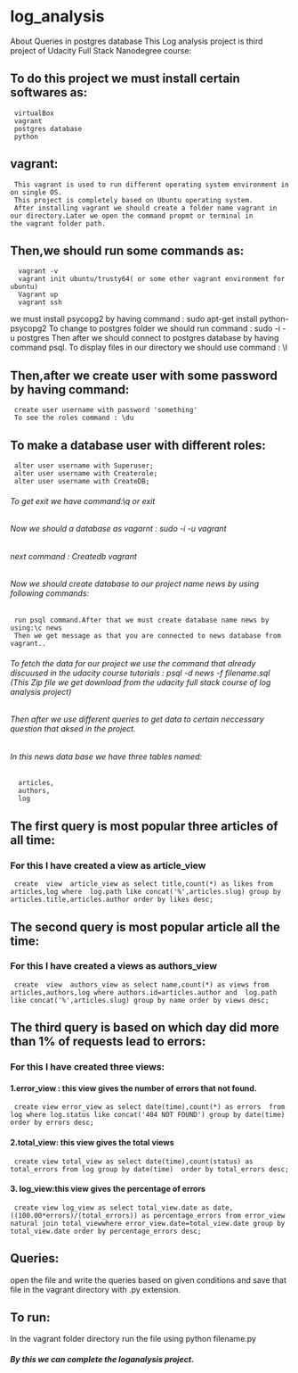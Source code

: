 # log_analysis
About Queries in postgres database
This Log analysis project is third project of Udacity Full Stack Nanodegree course:
## To do this project we must install certain softwares as:
     virtualBox
     vagrant
     postgres database
     python
## vagrant:
     This vagrant is used to run different operating system environment in on single OS.
     This project is completely based on Ubuntu operating system.
     After installing vagrant we should create a folder name vagrant in our directory.Later we open the command propmt or terminal in        the vagrant folder path.
## Then,we should run some commands as:
      vagrant -v
      vagrant init ubuntu/trusty64( or some other vagrant environment for ubuntu)
      Vagrant up
      vagrant ssh
 we must install psycopg2 by having command : sudo apt-get install python-psycopg2 
 To change to postgres folder we should run command : sudo -i -u postgres
 Then after we should connect to  postgres database by having command psql.
To display files in our directory we should use command : \l
## Then,after we create user with some password by having command:
     create user username with password 'something'
     To see the roles command : \du
## To make a database user with different roles:
     alter user username with Superuser;
     alter user username with Createrole;
     alter user username with CreateDB; 
###### To get exit we have command:\q or exit
###### Now we should a database as vagarnt : sudo -i -u vagrant
###### next command : Createdb vagrant 
###### Now we should create database to our project name news by using following commands:
     run psql command.After that we must create database name news by using:\c news
     Then we get message as that you are connected to news database from vagrant..
###### To fetch the data for our project we use the command that already discuused in the udacity course tutorials : psql -d news -f            filename.sql (This Zip file we get download from the udacity full stack course of log analysis project)
###### Then after we use different queries to get data to certain neccessary question that aksed in the project.
###### In this news data base we have three tables named:
      articles,
      authors,
      log
 ## The first query is most popular three articles of all time:
 ### For this  I have created a view as  article_view
     create  view  article_view as select title,count(*) as likes from articles,log where  log.path like concat('%',articles.slug) group by articles.title,articles.author order by likes desc;
## The second query is most popular article all the time:
### For this I have created a views as authors_view
     create  view  authors_view as select name,count(*) as views from articles,authors,log where authors.id=articles.author and  log.path like concat('%',articles.slug) group by name order by views desc;
## The third query is based on which day did more than 1% of requests lead to errors:
### For  this I have created three views:
#### 1.error_view : this view gives the number of errors that not found.
     create view error_view as select date(time),count(*) as errors  from log where log.status like concat('404 NOT FOUND') group by date(time) order by errors desc;
#### 2.total_view: this view gives the total views
     create view total_view as select date(time),count(status) as total_errors from log group by date(time)  order by total_errors desc;
#### 3. log_view:this view gives the percentage of errors
     create view log_view as select total_view.date as date,((100.00*errors)/(total_errors)) as percentage_errors from error_view natural join total_viewwhere error_view.date=total_view.date group by total_view.date order by percentage_errors desc;
## Queries:
 open the file and write the queries based on given conditions and save that file in the vagrant directory with .py extension.
## To run:
In the vagrant folder directory run the file using python filename.py
##### By this we can complete the loganalysis project.
 
